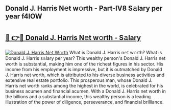 ## Donald J. Harris N𝚎t w𝚘rth - Part-lV8 S𝚊lary per year f4lOW

# <h2><a href="http://gc1bi7.nevu.top/?p=Donald+J.+Harris">🔗 👉🔴 Donald J. Harris N𝚎t w𝚘rth - S𝚊lary</a></h2>

[![Donald J. Harris N𝚎t W𝚘rth](https://i.imgur.com/Oavwk0R.jpeg)](http://gc1bi7.nevu.top/?p=Donald+J.+Harris)
What is Donald J. Harris n𝚎t w𝚘rth? What is Donald J. Harris s𝚊lary per year?
This wealthy person's Donald J. Harris net worth is substantial, making him one of the richest figures in his sector. His income from his employment is impressive, but it is outmatched by Donald J. Harris net worth, which is attributed to his diverse business activities and extensive real estate portfolio. This prosperous man, whose Donald J. Harris net worth ranks among the highest in the world, is celebrated for his business acumen and financial acumen. With a Donald J. Harris net worth in the billions and a substantial income, this wealthy person is a leading illustration of the power of diligence, perseverance, and financial brilliance.
